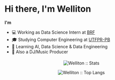 # Hi there, I'm Welliton

**I'm**
- 💻 Working as Data Science Intern at [BRF](https://www.brf-global.com/)
- 🎓 Studying Computer Engineering at [UTFPR-PB](http://www.utfpr.edu.br/)
- 📖 Learning AI, Data Science & Data Engineering
- 🎹 Also a DJ/Music Producer

<h4 align="center"></h4>
<p align="center"><img src="https://github-readme-stats.vercel.app/api?username=whoiswelliton&layout=compact&show_icons=true&count_private=true&theme=react" alt="Welliton :: Stats" /></p>
<p align="center"><img src="https://github-readme-stats.vercel.app/api/top-langs/?username=whoiswelliton&langs_count=10&theme=react&layout=compact" alt="Welliton :: Top Langs" /></p>


<!--
**whoiswelliton/whoiswelliton** is a ✨ _special_ ✨ repository because its `README.md` (this file) appears on your GitHub profile.

Here are some ideas to get you started:

- 🔭 Working as Data Science Intern at BRF
- 🔭 Studying Computer Engineering at UTFPR-PB
- 🌱 Learning AI and Data Science
- 📫 How to reach me: 
-->

